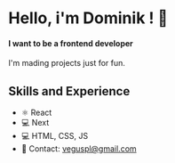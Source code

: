 # Hello, i'm Dominik ! 👋
#### I want to be a frontend developer

I'm mading projects just for fun.

## Skills and Experience
* ⚛ React
* 💻 Next
* 💻 HTML, CSS, JS
* 📧 Contact: veguspl@gmail.com
